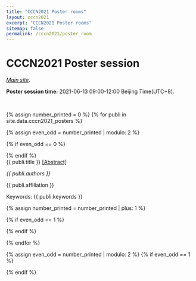```yaml
---
title: "CCCN2021 Poster rooms"
layout: cccn2021
excerpt: "CCCN2021 Poster rooms"
sitemap: false
permalink: /cccn2021/poster_room
---
```


# CCCN2021 Poster session

*[Main site](https://meeting.cns.org.cn/2021CCCN/)*.

**Poster session time:** 2021-06-13 09:00-12:00 Beijing Time(UTC+8).

<br />

{% assign number_printed = 0 %}
{% for publi in site.data.cccn2021_posters %}

{% assign even_odd = number_printed | modulo: 2 %}

{% if even_odd == 0 %}
<div class="row">
{% endif %}

<div class="col-sm-6 clearfix">
 <div class="well">
  <pubtit>{{ publi.title }} <a href="{{ publi.abstract }}">[Abstract]</a></pubtit>
  <p></p>
  <p><em>{{ publi.authors }}</em></p>
  <p>{{ publi.affiliation }}</p>
  <p>Keywords: {{ publi.keywords }}</p>
 </div>
</div>

{% assign number_printed = number_printed | plus: 1 %}

{% if even_odd == 1 %}
</div>
{% endif %}

{% endfor %}

{% assign even_odd = number_printed | modulo: 2 %}
{% if even_odd == 1 %}
</div>
{% endif %}

<p> &nbsp; </p>

